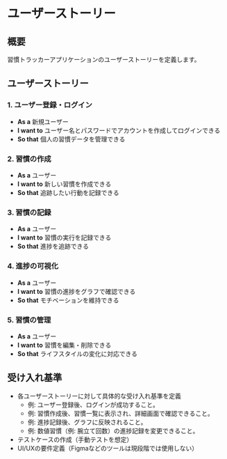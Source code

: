 # ユーザーストーリー

## 概要
習慣トラッカーアプリケーションのユーザーストーリーを定義します。

## ユーザーストーリー

### 1. ユーザー登録・ログイン
- **As a** 新規ユーザー
- **I want to** ユーザー名とパスワードでアカウントを作成してログインできる
- **So that** 個人の習慣データを管理できる

### 2. 習慣の作成
- **As a** ユーザー
- **I want to** 新しい習慣を作成できる
- **So that** 追跡したい行動を記録できる

### 3. 習慣の記録
- **As a** ユーザー
- **I want to** 習慣の実行を記録できる
- **So that** 進捗を追跡できる

### 4. 進捗の可視化
- **As a** ユーザー
- **I want to** 習慣の進捗をグラフで確認できる
- **So that** モチベーションを維持できる

### 5. 習慣の管理
- **As a** ユーザー
- **I want to** 習慣を編集・削除できる
- **So that** ライフスタイルの変化に対応できる

## 受け入れ基準
- 各ユーザーストーリーに対して具体的な受け入れ基準を定義
  - 例: ユーザー登録後、ログインが成功すること。
  - 例: 習慣作成後、習慣一覧に表示され、詳細画面で確認できること。
  - 例: 進捗記録後、グラフに反映されること。
  - 例: 数値習慣（例: 腕立て回数）の進捗記録を変更できること。
- テストケースの作成（手動テストを想定）
- UI/UXの要件定義（Figmaなどのツールは現段階では使用しない）
